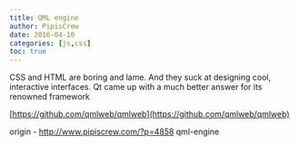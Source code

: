 ```yaml
---
title: QML engine
author: PipisCrew
date: 2016-04-10
categories: [js,css]
toc: true
---
```


CSS and HTML are boring and lame. And they suck at designing cool, interactive interfaces. Qt came up with a much better answer for its renowned framework

[https://github.com/qmlweb/qmlweb](https://github.com/qmlweb/qmlweb)

origin - http://www.pipiscrew.com/?p=4858 qml-engine